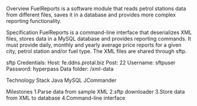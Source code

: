 Overview
FuelReports is a software module that reads petrol stations data from different files, saves it in a database and provides more complex reporting functionality.

Specification
FuelReports is a command-line interface that deserializes XML files, stores data in a MySQL database and provides reporting commands. It must provide daily, monthly and yearly  average price reports for a given city, petrol station and/or fuel type. The XML files are shared through sftp.

sftp Credentials:
Host: fe.ddns.protal.biz
Post: 22
Username: sftpuser
Password:  hyperpass
Data folder: /xml-data

Technology Stack
Java
MySQL
JCommander

Milestones
1.Parse data from sample XML
2.sftp downloader
3.Store data from XML to database
4.Command-line interface

